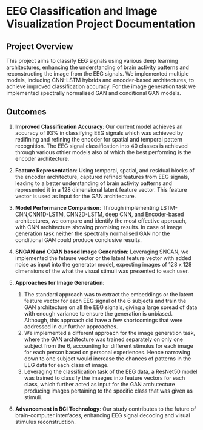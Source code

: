 # EEG Classification and Image Visualization Project Documentation

## Project Overview
This project aims to classify EEG signals using various deep learning architectures, enhancing the understanding of brain activity patterns and reconstructing the image from the EEG signals. We implemented multiple models, including CNN-LSTM hybrids and encoder-based architectures, to achieve improved classification accuracy. For the image generation task we implemented spectrally normalised GAN and conditional GAN models.

## Outcomes
1. **Improved Classification Accuracy**: Our current model achieves an accuracy of 93% in classifying EEG signals which was achieved by redifining and refining the encoder for spatial and temporal pattern recognition. The EEG signal classification into 40 classes is achieved through various othier models also of which the best performing is the encoder architecture.
  
3. **Feature Representation**: Using temporal, spatial, and residual blocks of the encoder architecture, captured refined features from EEG signals, leading to a better understanding of brain activity patterns and represented it in a 128 dimensional latent feature vector. This feature vector is used as input for the GAN architecture.

4. **Model Performance Comparison**: Through implementing LSTM-CNN,CNN1D-LSTM, CNN2D-LSTM, deep CNN, and Encoder-based architectures, we compare and identify the most effective approach, with CNN architecture showing promising results. In case of image generation task neither the spectrally normalised GAN nor the conditional GAN could produce conclusive results.

5. **SNGAN and CGAN based Image Generation**: Leveraging SNGAN, we implemented the fetaure vector or the latent feature vector with added noise as input into the generator model, expecting images of 128 x 128 dimensions of the what the visual stimuli was presented to each user.

6. **Approaches for Image Generation**:
    1. The standard approach was to extract the embeddings or the latent feature vector for each EEG signal of the 6 subjects and train the GAN architecture on all the EEG signals, giving a large spread of data           with enough variance to ensure the generation is unbiased. Although, this approach did have a few shortcomings that were addressed in our further approaches.
    2. We implemented a different approach for the image generation task, where the GAN architecture was trained separately on only one subject from the 6, accounting for different stimulus for each image for             each person based on personal experiences. Hence narrowing down to one subject would increase the chances of patterns in the EEG data for each class of image.
    3. Leveraging the classification task of the EEG data, a ResNet50 model was trained to classify the imaeges into feature vectors for each class, which further acted as input for the GAN archutecture producing         images pertaining to the specific class that was given as stimuli.

8. **Advancement in BCI Technology**: Our study contributes to the future of brain-computer interfaces, enhancing EEG signal decoding and visual stimulus reconstruction.
